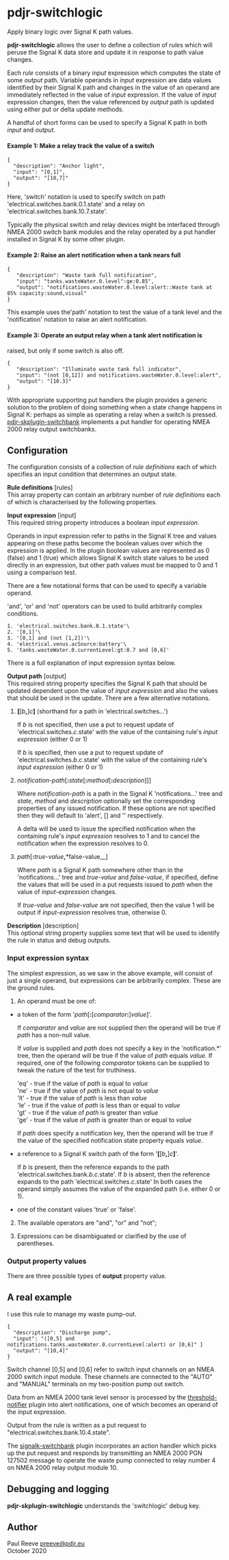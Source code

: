 # pdjr-switchlogic

Apply binary logic over Signal K path values.

__pdjr-switchlogic__ allows the user to define a collection of *rule*s
which will peruse the Signal K data store and update it in response to
path value changes.

Each *rule* consists of a binary *input* expression which computes the
state of some *output* path.
Variable operands in *input* expression are data values identified by
their Signal K path and changes in the value of an operand are
immediately reflected in the value of *input* expression.
If the value of *input* expression changes, then the value referenced
by *output* path is updated using either put or delta update methods.

A handful of short forms can be used to specify a Signal K path in
both *input* and *output*.

#### Example 1: Make a relay track the value of a switch
```
{
  "description": "Anchor light",
  "input": "[0,1]",
  "output": "[10,7]"
}
```
Here, 'switch' notation is used to specify switch on path
'electrical.switches.bank.0.1.state' and a relay on
'electrical.switches.bank.10.7.state'.

Typically the physical switch and relay devices might be interfaced
through NMEA 2000 switch bank modules and the relay operated by a put
handler installed in Signal K by some other plugin.

#### Example 2: Raise an alert notification when a tank nears full
```
{
   "description": "Waste tank full notification",
   "input": "tanks.wasteWater.0.level":ge:0.85",
   "output": "notifications.wasteWater.0.level:alert::Waste tank at 85% capacity:sound,visual"
}
```
This example uses the'path' notation to test the value of a tank level
and the 'notification' notation to raise an alert notification.

#### Example 3: Operate an output relay when a tank alert notification is
raised, but only if some switch is also off.
```
{
   "description": "Illuminate waste tank full indicator",
   "input": "(not [0,12]) and notifications.wasteWater.0.level:alert",
   "output": "[10.3]"
}
```

With appropriate supporting put handlers the plugin provides a generic
solution to the problem of doing something when a state change happens
in Signal K: perhaps as simple as operating a relay when a switch is
pressed.
[pdjr-skplugin-switchbank](https://github.com/preeve9534/pdjr-skplugin-switchbank)
implements a put handler for operating NMEA 2000 relay output switchbanks.

## Configuration

The configuration consists of a collection of *rule definitions* each
of which specifies an input condition that determines an output state.

__Rule definitions__ [rules]\
This array property can contain an arbitrary number of *rule
definitions* each of which is characterised by the following 
properties.

__Input expression__ [input]\
This required string property introduces a boolean *input expression*.

Operands in input expression refer to paths in the Signal K tree and values
appearing on these paths become the boolean values over which the expression
is applied.
In the plugin boolean values are represented as 0 (false) and 1 (true) which
allows Signal K switch state values to be used directly in an expression, but
other path values must be mapped to 0 and 1 using a comparison test.

There are a few notational forms that can be used to specify a variable operand.

'and', 'or' and 'not' operators can be used to build arbitrarily complex
conditions.
```
1. 'electrical.switches.bank.0.1.state'\
2. '[0,1]'\
3. '[0,1] and (not [1,2])'\
4. 'electrical.venus.acSource:battery'\
5. 'tanks.wasteWater.0.currentLevel:gt:0.7 and [0,6]'
```

There is a full explanation of input expression syntax below.

__Output path__ [output]\
This required string property specifies the Signal K path that should be updated
dependent upon the value of *input expression* and also the values that should be
used in the update.
There are a few alternative notations.

1. __[__[*b*__,__]*c*__]__ (shorthand for a path in 'electrical.switches...')

   If *b* is not specified, then use a put to request update of 'electrical.switches.*c*.state'
   with the value of the containing rule's *input expression* (either 0 or 1)
   
   If *b* is specified, then use a put to request update of 'electrical.switches.*b*.*c*.state'
   with the value of the containing rule's *input expression* (either 0 or 1)

2. *notification-path*[__:__*state*[__:__*method*[__:__*description*]]]

   Where *notification-path* is a path in the Signal K 'notifications...' tree
   and *state*, *method* and *description* optionally set the corresponding
   properties of any issued notification. 
   If these options are not specified then they will default to 'alert', [] and ''
   respectively.

   A delta will be used to issue the specified notification when the containing
   rule's *input expression* resolves to 1 and to cancel the notification when
   the expression resolves to 0.

3. *path*[__:__*true-value*__,__*false-value__]

   Where *path* is a Signal K path somewhere other than in the 'notifications...'
   tree and *true-value* and *false-value*, if specified, define the values that
   will be used in a put requests issued to *path* when the value of
   *input-expression* changes.
   
   If *true-value* and *false-value* are not specified, then the value
   1 will be output if *input-expression* resolves true, otherwise 0.
 
__Description__ [description]\
This optional string property supplies some text that will be used to
identify the rule in status and debug outputs.

### Input expression syntax

The simplest expression, as we saw in the above example, will consist
of just a single operand, but expressions can be arbitrarily complex.
These are the ground rules.

1. An operand must be one of:

* a token of the form '*path*[__:__[*comparator*__:__]*value*]'.

  If *comparator* and *value* are not supplied then the operand will be true if
  *path* has a non-null value.
  
  If *value* is supplied and *path* does not specify a key in the 'notification.\*'
  tree, then the operand will be true if the value of *path* equals *value*.
  If required, one of the following *comparator* tokens can be supplied to tweak
  the nature of the test for truthiness.
  
  'eq' - true if the value of *path* is equal to *value*\
  'ne' - true if the value of *path* is not equal to *value*\
  'lt' - true if the value of *path* is less than *value*\
  'le' - true if the value of *path* is less than or equal to *value*\
  'gt' - true if the value of *path* is greater than *value*\
  'ge' - true if the value of *path* is greater than or equal to *value*
  
  If *path* does specify a notification key, then the operand will be true if the
  value of the specified notification state property equals *value*.

* a reference to a Signal K switch path of the form '__[__[*b*__,__]*c*__]__'.

  If *b* is present, then the reference expands to the path 'electrical.switches.bank.*b*.*c*.state'.
  If *b* is absent, then the reference expands to the path 'electrical.switches.*c*.state'
  In both cases the operand simply assumes the value of the expanded path (i.e. either 0 or 1).

* one of the constant values 'true' or 'false'.

2. The available operators are "and", "or" and "not";

3. Expressions can be disambiguated or clarified by the use of
   parentheses.

### Output property values

There are three possible types of __output__ property value. 



## A real example

I use this rule to manage my waste pump-out.
```
{
  "description": "Discharge pump",
  "input": "([0,5] and notifications.tanks.wasteWater.0.currentLevel:alert) or [0,6]" ]
  "output": "[10,4]"
}
```

Switch channel [0,5] and [0,6] refer to switch input channels on an
NMEA 2000 switch input module.
These channels are connected to the "AUTO" and "MANUAL" terminals on
my two-position pump out switch.

Data from an NMEA 2000 tank level sensor is processed by the
[threshold-notifier](https://github.com/preeve9534/threshold-notifier#readme)
plugin into alert notifications, one of which becomes an operand
of the input expression.

Output from the rule is written as a put request to "electrical.switches.bank.10.4.state".

The 
[signalk-switchbank](https://github.com/preeve9534/signalk-switchbank#readme)
plugin incorporates an action handler which picks up the put request
and responds by transmitting an NMEA 2000 PGN 127502 message to operate
the waste pump connected to relay number 4 on NMEA 2000 relay output
module 10.

## Debugging and logging

__pdjr-skplugin-switchlogic__ understands the 'switchlogic' debug key.

## Author

Paul Reeve <preeve@pdjr.eu>\
October 2020
